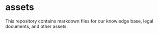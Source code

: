 # assets
This repository contains markdown files for our knowledge base, legal documents, and other assets. 
